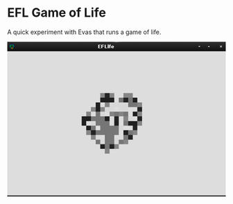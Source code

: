 EFL Game of Life
===

A quick experiment with Evas that runs a game of life.

![Game in progress](shot2.png?raw=true)
